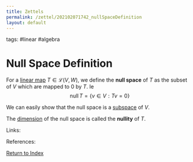```yaml
---
title: Zettels
permalink: /zettel/202102071742_nullSpaceDefinition
layout: default
---
```

tags: #linear #algebra

# Null Space Definition

For a [linear map](202102071416_linearMapDefinition) $T \in \mathcal{L}(V,W)$, we define 
the **null space** of $T$ as the subset of $V$ which are mapped to $0$ by $T$. Ie
$$
\mathrm{null} \, T = \{ v \in V : Tv = 0 \}
$$

We can easily show that the null space is a [subspace](202102061429_subspaceDefinition) of $V$. 

The [dimension](202102062253_dimensionDefinition) of the null space is called the **nullity** of $T$.

Links: 

References: 

[Return to Index](index)